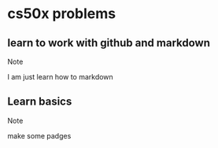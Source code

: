 # cs50x problems

## learn to work with github and markdown

>[!Note]
>I am just learn how to markdown

## Learn basics

>[!Note]
>make some padges
